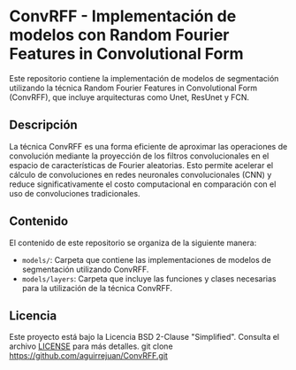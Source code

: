 # ConvRFF - Implementación de modelos con Random Fourier Features in Convolutional Form

Este repositorio contiene la implementación de modelos de segmentación utilizando la técnica Random Fourier Features in Convolutional Form (ConvRFF), que incluye arquitecturas como Unet, ResUnet y FCN.

## Descripción

La técnica ConvRFF es una forma eficiente de aproximar las operaciones de convolución mediante la proyección de los filtros convolucionales en el espacio de características de Fourier aleatorias. Esto permite acelerar el cálculo de convoluciones en redes neuronales convolucionales (CNN) y reduce significativamente el costo computacional en comparación con el uso de convoluciones tradicionales.

## Contenido

El contenido de este repositorio se organiza de la siguiente manera:

- `models/`: Carpeta que contiene las implementaciones de modelos de segmentación utilizando ConvRFF.
- `models/layers`: Carpeta que incluye las funciones y clases necesarias para la utilización de la técnica ConvRFF.

## Licencia

Este proyecto está bajo la Licencia BSD 2-Clause "Simplified". Consulta el archivo [LICENSE](LICENSE) para más detalles.
git clone https://github.com/aguirrejuan/ConvRFF.git
